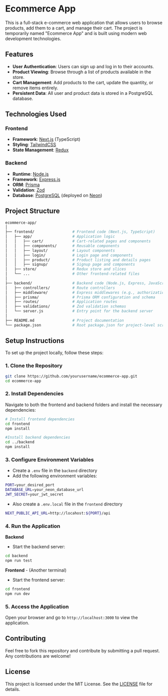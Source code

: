 # Ecommerce App

This is a full-stack e-commerce web application that allows users to browse products, add them to a cart, and manage their cart. The project is temporarily named "Ecommerce App" and is built using modern web development technologies.

## Features

- **User Authentication**: Users can sign up and log in to their accounts.
- **Product Viewing**: Browse through a list of products available in the store.
- **Cart Management**: Add products to the cart, update the quantity, or remove items entirely.
- **Persistent Data**: All user and product data is stored in a PostgreSQL database.

## Technologies Used

### Frontend
- **Framework**: [Next.js](https://nextjs.org/) (TypeScript)
- **Styling**: [TailwindCSS](https://tailwindcss.com/)
- **State Management**: [Redux](https://redux.js.org/)

### Backend
- **Runtime**: [Node.js](https://nodejs.org/)
- **Framework**: [Express.js](https://expressjs.com/)
- **ORM**: [Prisma](https://www.prisma.io/)
- **Validation**: [Zod](https://zod.dev/)
- **Database**: [PostgreSQL](https://www.postgresql.org/) (deployed on [Neon](https://neon.tech/))

## Project Structure

```bash
ecommerce-app/
│
├── frontend/                 # Frontend code (Next.js, TypeScript)
│   ├── app/                  # Application logic
│   │   ├── cart/             # Cart-related pages and components
│   │   ├── components/       # Reusable components
│   │   ├── layout/           # Layout components
│   │   ├── login/            # Login page and components
│   │   ├── product/          # Product listing and details pages
│   │   ├── signup/           # Signup page and components
│   ├── store/                # Redux store and slices
│   └── ...                   # Other frontend-related files
│
├── backend/                  # Backend code (Node.js, Express, JavaScript)
│   ├── controllers/          # Route controllers
│   ├── middleware/           # Express middlewares (e.g., authorization)
│   ├── prisma/               # Prisma ORM configuration and schema
│   ├── routes/               # Application routes
│   ├── validations/          # Zod validation schemas
│   └── server.js             # Entry point for the backend server
│
├── README.md                 # Project documentation
└── package.json              # Root package.json for project-level scripts
```

## Setup Instructions

To set up the project locally, follow these steps:

### 1. Clone the Repository

```bash
git clone https://github.com/yourusername/ecommerce-app.git
cd ecommerce-app
```
### 2. Install Dependencies
Navigate to both the frontend and backend folders and install the necessary dependencies:

```bash
# Install frontend dependencies
cd frontend
npm install

#Install backend dependencies
cd ../backend
npm install
```
### 3. Configure Environment Variables
- Create a `.env` file in the `backend` directory
- Add the following environment variables:
```bash
PORT=your_desired_port
DATABASE_URL=your_neon_database_url
JWT_SECRET=your_jwt_secret
```

- Also create a `.env.local` file in the `frontend` directory
```bash
NEXT_PUBLIC_API_URL=http://locahost:${PORT}/api
```

### 4. Run the Application

**Backend**
- Start the backend server:
```bash
cd backend
npm run test
```

**Frontend** - (Another terminal)
- Start the frontend server:
```bash
cd frontend
npm run dev
```

### 5. Access the Application
Open your browser and go to `http://localhost:3000` to view the application.

## Contributing
Feel free to fork this repository and contribute by submitting a pull request. Any contributions are welcome!

## License

This project is licensed under the MIT License. See the [LICENSE](https://opensource.org/license/mit) file for details.
